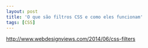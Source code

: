 ```yaml
---
layout: post
title: 'O que são filtros CSS e como eles funcionam'
tags: [CSS]
---
```


<http://www.webdesignviews.com/2014/06/css-filters>
